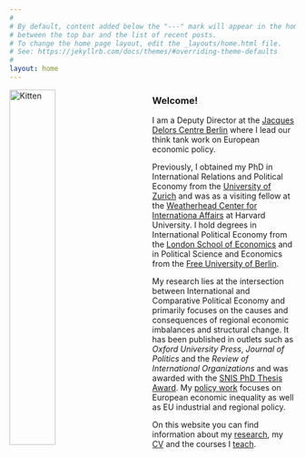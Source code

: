 ```yaml
---
#
# By default, content added below the "---" mark will appear in the home page
# between the top bar and the list of recent posts.
# To change the home page layout, edit the _layouts/home.html file.
# See: https://jekyllrb.com/docs/themes/#overriding-theme-defaults
#
layout: home
---
```

<img src="assets/Nils_WP.png" alt="Kitten"
	title="" width="40%" height="40%"  
	style="float: left; padding-right: 50px;"/>


### Welcome!
I am a Deputy Director at the [Jacques Delors Centre Berlin](https://www.delorscentre.eu) where I lead our think tank work on European economic policy. 

Previously, I obtained my PhD in International Relations and Political Economy from the [University of Zurich](https://www.ipz.uzh.ch) and was as a visiting fellow at the [Weatherhead Center for Internationa Affairs](https://wcfia.harvard.edu) at Harvard University. I hold degrees in International Political Economy from the [London School of Economics](http://www.lse.ac.uk) and in Political Science and Economics from the [Free University of Berlin](https://www.polsoz.fu-berlin.de/en/polwiss/index.html).

My research lies at the intersection between International and Comparative Political Economy and primarily focuses on the causes and consequences of regional economic imbalances and structural change. It has been published in outlets such as *Oxford University Press*, *Journal of Politics* and the *Review of International Organizations* and was awarded with the [SNIS PhD Thesis Award](https://snis.ch/awards/the-politics-of-too-much-essays-on-the-emergence-and-persistence-of-current-account-surpluses/). My [policy work](https://www.delorscentre.eu/en/team/profile/person/redeker) focuses on European economic inequality as well as EU industrial and regional policy. 

On this website you can find information about my [research](/research),  my [CV](/cv) and the courses I  [teach](/teaching).
